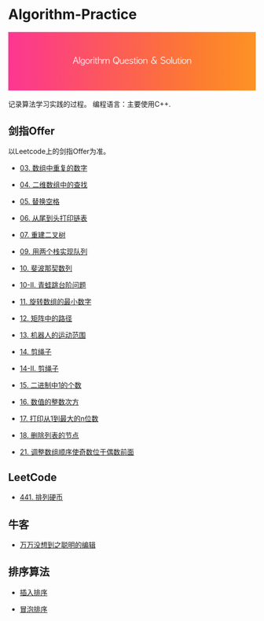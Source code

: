 # Algorithm-Practice

![](./header.png)

记录算法学习实践的过程。
编程语言：主要使用C++.

## 剑指Offer

以Leetcode上的剑指Offer为准。

- [03. 数组中重复的数字](https://github.com/ChinaWxq/Algorithm-Practice/tree/master/%E5%89%91%E6%8C%87Offer/03.%20%E6%95%B0%E7%BB%84%E4%B8%AD%E9%87%8D%E5%A4%8D%E7%9A%84%E6%95%B0%E5%AD%97)

- [04. 二维数组中的查找](https://github.com/ChinaWxq/Algorithm-Practice/tree/master/%E5%89%91%E6%8C%87Offer/04.%20%E4%BA%8C%E7%BB%B4%E6%95%B0%E7%BB%84%E4%B8%AD%E7%9A%84%E6%9F%A5%E6%89%BE)

- [05. 替换空格](https://github.com/ChinaWxq/Algorithm-Practice/tree/master/%E5%89%91%E6%8C%87Offer/05.%20%E6%9B%BF%E6%8D%A2%E7%A9%BA%E6%A0%BC)

- [06. 从尾到头打印链表](https://github.com/ChinaWxq/Algorithm-Practice/tree/master/%E5%89%91%E6%8C%87Offer/06.%20%E4%BB%8E%E5%B0%BE%E5%88%B0%E5%A4%B4%E6%89%93%E5%8D%B0%E9%93%BE%E8%A1%A8)

- [07. 重建二叉树](https://github.com/ChinaWxq/Algorithm-Practice/tree/master/%E5%89%91%E6%8C%87Offer/07.%20%E9%87%8D%E5%BB%BA%E4%BA%8C%E5%8F%89%E6%A0%91)

- [09. 用两个栈实现队列](https://github.com/ChinaWxq/Algorithm-Practice/tree/master/%E5%89%91%E6%8C%87Offer/09.%20%E7%94%A8%E4%B8%A4%E4%B8%AA%E6%A0%88%E5%AE%9E%E7%8E%B0%E9%98%9F%E5%88%97)

- [10. 斐波那契数列](https://github.com/ChinaWxq/Algorithm-Practice/tree/master/%E5%89%91%E6%8C%87Offer/10.%20%E6%96%90%E6%B3%A2%E9%82%A3%E5%A5%91%E6%95%B0%E5%88%97)

- [10-II. 青蛙跳台阶问题](https://github.com/ChinaWxq/Algorithm-Practice/tree/master/%E5%89%91%E6%8C%87Offer/10-II.%20%E9%9D%92%E8%9B%99%E8%B7%B3%E5%8F%B0%E9%98%B6%E9%97%AE%E9%A2%98)

- [11. 旋转数组的最小数字](https://github.com/ChinaWxq/Algorithm-Practice/tree/master/%E5%89%91%E6%8C%87Offer/11.%20%E6%97%8B%E8%BD%AC%E6%95%B0%E7%BB%84%E7%9A%84%E6%9C%80%E5%B0%8F%E6%95%B0%E5%AD%97)

- [12. 矩阵中的路径](https://github.com/ChinaWxq/Algorithm-Practice/tree/master/%E5%89%91%E6%8C%87Offer/12.%20%E7%9F%A9%E9%98%B5%E4%B8%AD%E7%9A%84%E8%B7%AF%E5%BE%84)

- [13. 机器人的运动范围](https://github.com/ChinaWxq/Algorithm-Practice/tree/master/%E5%89%91%E6%8C%87Offer/13.%20%E6%9C%BA%E5%99%A8%E4%BA%BA%E7%AC%AC%E8%BF%90%E5%8A%A8%E8%8C%83%E5%9B%B4)

- [14. 剪绳子](https://github.com/ChinaWxq/Algorithm-Practice/tree/master/%E5%89%91%E6%8C%87Offer/14.%20%E5%89%AA%E7%BB%B3%E5%AD%90)

- [14-II. 剪绳子](https://github.com/ChinaWxq/Algorithm-Practice/tree/master/%E5%89%91%E6%8C%87Offer/14-II.%20%E5%89%AA%E7%BB%B3%E5%AD%90)

- [15. 二进制中1的个数](https://github.com/ChinaWxq/Algorithm-Practice/tree/master/%E5%89%91%E6%8C%87Offer/15.%20%E4%BA%8C%E8%BF%9B%E5%88%B6%E4%B8%AD1%E7%9A%84%E4%B8%AA%E6%95%B0)

- [16. 数值的整数次方](https://github.com/ChinaWxq/Algorithm-Practice/tree/master/%E5%89%91%E6%8C%87Offer/16.%20%E6%95%B0%E5%80%BC%E7%9A%84%E6%95%B4%E6%95%B0%E6%AC%A1%E6%96%B9)

- [17. 打印从1到最大的n位数](https://github.com/ChinaWxq/Algorithm-Practice/tree/master/%E5%89%91%E6%8C%87Offer/17.%20%E6%89%93%E5%8D%B0%E4%BB%8E1%E5%88%B0%E6%9C%80%E5%A4%A7%E7%9A%84n%E4%BD%8D%E6%95%B0)

- [18. 删除列表的节点](https://github.com/ChinaWxq/Algorithm-Practice/tree/master/%E5%89%91%E6%8C%87Offer/18.%20%E5%88%A0%E9%99%A4%E5%88%97%E8%A1%A8%E7%9A%84%E8%8A%82%E7%82%B9)

- [21. 调整数组顺序使奇数位于偶数前面](https://github.com/ChinaWxq/Algorithm-Practice/tree/master/%E5%89%91%E6%8C%87Offer/21.%20%E8%B0%83%E6%95%B4%E6%95%B0%E7%BB%84%E9%A1%BA%E5%BA%8F%E4%BD%BF%E5%A5%87%E6%95%B0%E4%BD%8D%E4%BA%8E%E5%81%B6%E6%95%B0%E5%89%8D%E9%9D%A2)

## LeetCode

- [441. 排列硬币](https://github.com/ChinaWxq/Algorithm-Practice/tree/master/LeetCode/441.%20%E6%8E%92%E5%88%97%E7%A1%AC%E5%B8%81)

## 牛客

- [万万没想到之聪明的编辑](https://github.com/ChinaWxq/Algorithm-Practice/tree/master/%E7%89%9B%E5%AE%A2/%E4%B8%87%E4%B8%87%E6%B2%A1%E6%83%B3%E5%88%B0%E4%B9%8B%E8%81%AA%E6%98%8E%E7%9A%84%E7%BC%96%E8%BE%91)

## 排序算法

- [插入排序]()

- [冒泡排序]()